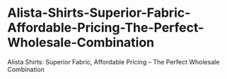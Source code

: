 # Alista-Shirts-Superior-Fabric-Affordable-Pricing-The-Perfect-Wholesale-Combination
Alista Shirts: Superior Fabric, Affordable Pricing – The Perfect Wholesale Combination
